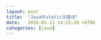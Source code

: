 ```yaml
---
layout: post
title:  "Java中static关键词"
date:   2016-01-11 14:25:20 +0700
categories: [java]
---
```


